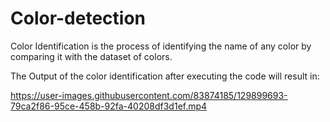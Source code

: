 # Color-detection

Color Identification is the process of identifying the name of any color by comparing it with the dataset of colors.

The Output of the color identification after executing the code will result in:


https://user-images.githubusercontent.com/83874185/129899693-79ca2f86-95ce-458b-92fa-40208df3d1ef.mp4

